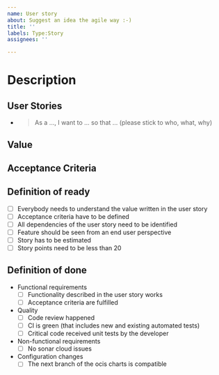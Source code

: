 ```yaml
---
name: User story
about: Suggest an idea the agile way :-)
title: ''
labels: Type:Story
assignees: ''

---
```


# Description

## User Stories

* > As a ..., I want to ... so that ... (please stick to who, what, why)

## Value

## Acceptance Criteria

## Definition of ready
- [ ] Everybody needs to understand the value written in the user story
- [ ] Acceptance criteria have to be defined
- [ ] All dependencies of the user story need to be identified
- [ ] Feature should be seen from an end user perspective
- [ ] Story has to be estimated
- [ ] Story points need to be less than 20

## Definition of done
- Functional requirements
  - [ ] Functionality described in the user story works
  - [ ] Acceptance criteria are fulfilled
- Quality
  - [ ] Code review happened
  - [ ] CI is green (that includes new and existing automated tests)
  - [ ] Critical code received unit tests by the developer
- Non-functional requirements
  - [ ] No sonar cloud issues
- Configuration changes
  - [ ] The next branch of the ocis charts is compatible
